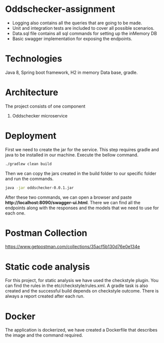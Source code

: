 # Oddschecker-assignment

- Logging also contains all the queries that are going to be made.
- Unit and integration tests are included to cover all possible scenarios.
- Data.sql file contains all sql commands for setting up the inMemory DB 
- Basic swagger implementation for exposing the endpoints.

# Technologies
Java 8, Spring boot framework, H2 in memory Data base, gradle.

# Architecture
The project consists of one component
1. Oddschecker microservice

# Deployment
First we need to create the jar for the service. This step requires gradle and java to be installed in our machine.
Execute the bellow command.
```bash
./gradlew clean build
```
Then we can copy the jars created in the build folder to our specific folder and run the commands.
```bash
java -jar oddschecker-0.0.1.jar 
```
After these two commands, we can open a browser and paste 
**http://localhost:8090/swagger-ui.html**.
There we can find all the endpoints along with the responses and the models that we need to use for each one.

# Postman Collection
https://www.getpostman.com/collections/35acf5b130d76e0e134e

# Static code analysis
For this project, for static analysis we have used the checkstyle plugin. You can find the rules in the etc/checkstyle/rules.xml. A gradle task is also created and the successful build depends on checkstyle outcome.
There is always a report created after each run.

# Docker
The application is dockerized, we have created a Dockerfile that describes the image and the command required. 